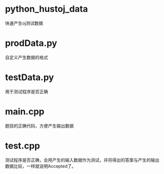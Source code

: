 # python_hustoj_data
快速产生oj测试数据

# prodData.py
自定义产生数据的格式

# testData.py
用于测试程序是否正确

# main.cpp
题目的正确代码，方便产生输出数据

# test.cpp
测试程序是否正确，会用产生的输入数据作为测试，并将得出的答案与产生的输出数据比较，一样就说明Accepted了。

